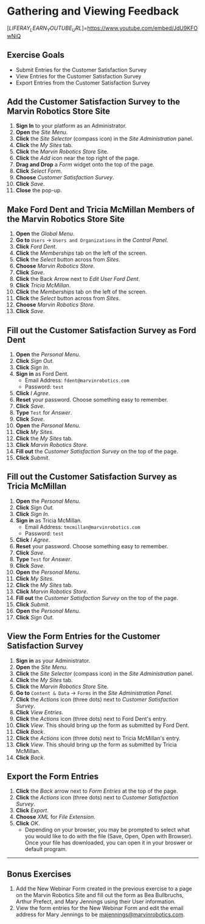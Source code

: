 # Gathering and Viewing Feedback 

[$LIFERAY_LEARN_YOUTUBE_URL$]=https://www.youtube.com/embed/JdU9KFOwNiQ 

## Exercise Goals 
* Submit Entries for the Customer Satisfaction Survey 
* View Entries for the Customer Satisfaction Survey 
* Export Entries from the Customer Satisfaction Survey 

## Add the Customer Satisfaction Survey to the Marvin Robotics Store Site 
1. **Sign In** to your platform as an Administrator. 
2. **Open** the _Site Menu_. 
3. **Click** the _Site Selector_ (compass icon) in the _Site Administration_ panel. 
4. **Click** the _My Sites_ tab. 
5. **Click** the _Marvin Robotics Store_ Site. 
6. **Click** the _Add_ icon near the top right of the page. 
7. **Drag and Drop** a _Form_ widget onto the top of the page. 
8. **Click** _Select Form_. 
9. **Choose** _Customer Satisfaction Survey_. 
10. **Click** _Save_. 
11. **Close** the pop-up. 

## Make Ford Dent and Tricia McMillan Members of the Marvin Robotics Store Site 
1. **Open** the _Global Menu_. 
2. **Go to** `Users`  &rarr; `Users and Organizations` in the _Control Panel_. 
3. **Click** _Ford Dent_. 
4. **Click** the _Memberships_ tab on the left of the screen. 
5. **Click** the _Select_ button across from _Sites_. 
6. **Choose** _Marvin Robotics Store_. 
7. **Click** _Save_. 
8. **Click** the Back Arrow next to _Edit User Ford Dent_. 
9. **Click** _Tricia McMillan_. 
10. **Click** the _Memberships_ tab on the left of the screen. 
11. **Click** the _Select_ button across from _Sites_. 
12. **Choose** _Marvin Robotics Store_. 
13. **Click** _Save_. 

## Fill out the Customer Satisfaction Survey as Ford Dent 
1. **Open** the _Personal Menu_. 
2. **Click** _Sign Out_. 
3. **Click** _Sign In_. 
4. **Sign in** as Ford Dent. 
	- Email Address: `fdent@marvinrobotics.com` 
	- Password: `test` 
5. **Click** _I Agree_. 
6. **Reset** your password. Choose something easy to remember. 
7. **Click** _Save_. 
8. **Type** `Test` for _Answer_. 
9. **Click** _Save_. 
10. **Open** the _Personal Menu_. 
11. **Click** _My Sites_. 
12. **Click** the _My Sites_ tab. 
13. **Click** _Marvin Robotics Store_. 
14. **Fill out** the _Customer Satisfaction Survey_ on the top of the page. 
15. **Click** _Submit_. 

## Fill out the Customer Satisfaction Survey as Tricia McMillan 
1. **Open** the _Personal Menu_. 
2. **Click** _Sign Out_. 
3. **Click** _Sign In_. 
4. **Sign in** as Tricia McMillan. 
	- Email Address: `tmcmillan@marvinrobotics.com` 
	- Password: `test` 
5. **Click** _I Agree_. 
6. **Reset** your password. Choose something easy to remember. 
7. **Click** _Save_. 
8. **Type** `Test` for _Answer_. 
9. **Click** _Save_. 
10. **Open** the _Personal Menu_. 
11. **Click** _My Sites_. 
12. **Click** the _My Sites_ tab. 
13. **Click** _Marvin Robotics Store_. 
14. **Fill out** the _Customer Satisfaction Survey_ on the top of the page. 
15. **Click** _Submit_. 
16. **Open** the _Personal Menu_. 
17. **Click** _Sign Out_. 

## View the Form Entries for the Customer Satisfaction Survey 
1. **Sign in** as your Administrator. 
2. **Open** the _Site Menu_. 
3. **Click** the _Site Selector_ (compass icon) in the _Site Administration_ panel. 
4. **Click** the _My Sites_ tab. 
5. **Click** the _Marvin Robotics Store_ Site. 
6. **Go to** `Content & Data`  &rarr; `Forms` in the _Site Administration Panel_. 
7. **Click** the _Actions_ icon (three dots) next to _Customer Satisfaction Survey_. 
8. **Click** _View Entries_. 
9. **Click** the _Actions_ icon (three dots) next to Ford Dent's entry. 
10. **Click** _View_. This should bring up the form as submitted by Ford Dent. 
11. **Click** _Back_. 
12. **Click** the _Actions_ icon (three dots) next to Tricia McMillan's entry. 
13. **Click** _View_. This should bring up the form as submitted by Tricia McMillan. 
14. **Click** _Back_. 

## Export the Form Entries 
1. **Click** the _Back_ arrow next to _Form Entries_ at the top of the page. 
2. **Click** the _Actions_ icon (three dots) next to _Customer Satisfaction Survey_. 
3. **Click** _Export_. 
4. **Choose** _XML_ for _File Extension_. 
5. **Click** _OK_. 
	* Depending on your browser, you may be prompted to select what you would like to do with the file (Save, Open, Open with Browser). Once your file has downloaded, you can open it in your broswer or default program. 

---

## Bonus Exercises 
1. Add the New Webinar Form created in the previous exercise to a page on the Marvin Robotics Site and fill out the form as Bea Bullbruchs, Arthur Prefect, and Mary Jennings using their User information. 
2. View the form entries for the New Webinar Form and edit the email address for Mary Jennings to be majennings@marvinrobotics.com. 
